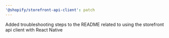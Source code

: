 ```yaml
---
'@shopify/storefront-api-client': patch
---
```


Added troubleshooting steps to the README related to using the storefront api client with React Native
